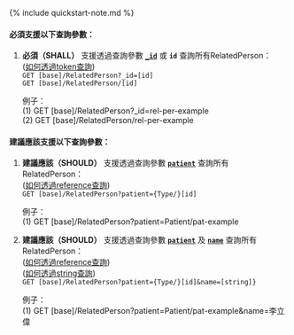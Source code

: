 {% include quickstart-note.md %}

#### 必須支援以下查詢參數：

1. **必須（SHALL）** 支援透過查詢參數 **[`_id`](SearchParameter-RelatedPerson-id.html)** 或 **`id`** 查詢所有RelatedPerson：               
    ([如何透過token查詢](http://hl7.org/fhir/R4/search.html#token))  
    `GET [base]/RelatedPerson?_id=[id]`  
    `GET [base]/RelatedPerson/[id]`

    例子：  
      (1) GET [base]/RelatedPerson?_id=rel-per-example  
      (2) GET [base]/RelatedPerson/rel-per-example

#### 建議應該支援以下查詢參數：

1. **建議應該（SHOULD）** 支援透過查詢參數 **[`patient`](SearchParameter-RelatedPerson-patient.html)** 查詢所有RelatedPerson：               
    ([如何透過reference查詢](http://hl7.org/fhir/R4/search.html#reference))    
    `GET [base]/RelatedPerson?patient={Type/}[id]`

    例子：  
      (1) GET [base]/RelatedPerson?patient=Patient/pat-example


2. **建議應該（SHOULD）** 支援透過查詢參數 **[`patient`](SearchParameter-RelatedPerson-patient.html)** 及  **[`name`](SearchParameter-RelatedPerson-name.html)** 查詢所有RelatedPerson：               
    ([如何透過reference查詢](http://hl7.org/fhir/R4/search.html#reference))    
    ([如何透過string查詢](http://hl7.org/fhir/R4/search.html#string))  
    `GET [base]/RelatedPerson?patient={Type/}[id]&name=[string]}`

    例子：  
      (1) GET [base]/RelatedPerson?patient=Patient/pat-example&name=李立偉